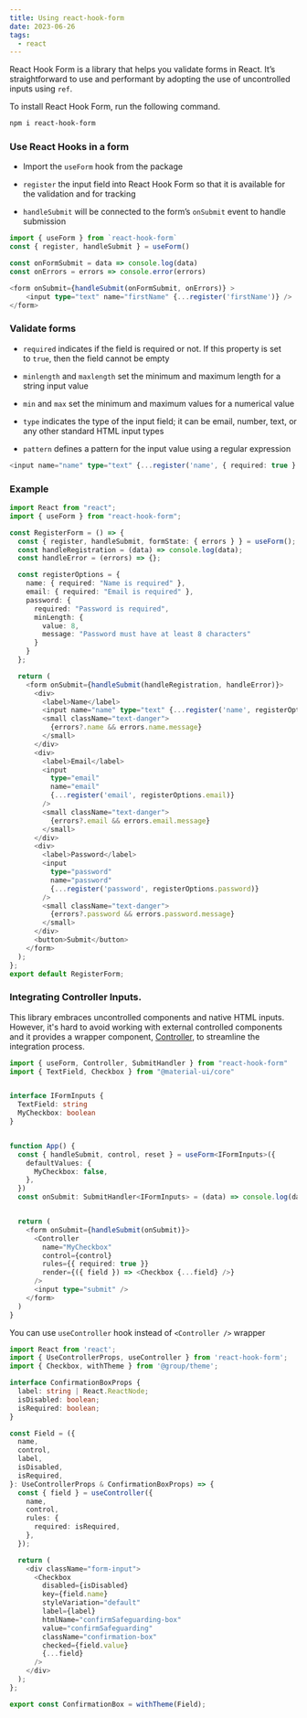 ```yaml
---
title: Using react-hook-form
date: 2023-06-26
tags:
  - react
---
```


React Hook Form is a library that helps you validate forms in React. It’s straightforward to use and performant by adopting the use of uncontrolled inputs using `ref`. 

To install React Hook Form, run the following command.

```bash
npm i react-hook-form
```

### Use React Hooks in a form

- Import the `useForm` hook from the package

- `register` the input field into React Hook Form so that it is available for the validation and for tracking

- `handleSubmit` will be connected to the form’s `onSubmit` event to handle submission

```typescript
import { useForm } from `react-hook-form`
const { register, handleSubmit } = useForm()

const onFormSubmit = data => console.log(data)
const onErrors = errors => console.error(errors)

<form onSubmit={handleSubmit(onFormSubmit, onErrors)} >
	<input type="text" name="firstName" {...register('firstName')} />
</form>
```

### Validate forms

- `required` indicates if the field is required or not. If this property is set to `true`, then the field cannot be empty

- `minlength` and `maxlength` set the minimum and maximum length for a string input value

- `min` and `max` set the minimum and maximum values for a numerical value

- `type` indicates the type of the input field; it can be email, number, text, or any other standard HTML input types

- `pattern` defines a pattern for the input value using a regular expression

```typescript
<input name="name" type="text" {...register('name', { required: true } )} />
```

### Example

```typescript
import React from "react";
import { useForm } from "react-hook-form";

const RegisterForm = () => {
  const { register, handleSubmit, formState: { errors } } = useForm();
  const handleRegistration = (data) => console.log(data);
  const handleError = (errors) => {};

  const registerOptions = {
    name: { required: "Name is required" },
    email: { required: "Email is required" },
    password: {
      required: "Password is required",
      minLength: {
        value: 8,
        message: "Password must have at least 8 characters"
      }
    }
  };

  return (
    <form onSubmit={handleSubmit(handleRegistration, handleError)}>
      <div>
        <label>Name</label>
        <input name="name" type="text" {...register('name', registerOptions.name) }/>
        <small className="text-danger">
          {errors?.name && errors.name.message}
        </small>
      </div>
      <div>
        <label>Email</label>
        <input
          type="email"
          name="email"
          {...register('email', registerOptions.email)}
        />
        <small className="text-danger">
          {errors?.email && errors.email.message}
        </small>
      </div>
      <div>
        <label>Password</label>
        <input
          type="password"
          name="password"
          {...register('password', registerOptions.password)}
        />
        <small className="text-danger">
          {errors?.password && errors.password.message}
        </small>
      </div>
      <button>Submit</button>
    </form>
  );
};
export default RegisterForm;
```

### Integrating Controller Inputs.

This library embraces uncontrolled components and native HTML inputs. However, it's hard to avoid working with external controlled components and it provides a wrapper component, [Controller](https://react-hook-form.com/docs#Controller), to streamline the integration process.

```typescript
import { useForm, Controller, SubmitHandler } from "react-hook-form"
import { TextField, Checkbox } from "@material-ui/core"


interface IFormInputs {
  TextField: string
  MyCheckbox: boolean
}


function App() {
  const { handleSubmit, control, reset } = useForm<IFormInputs>({
    defaultValues: {
      MyCheckbox: false,
    },
  })
  const onSubmit: SubmitHandler<IFormInputs> = (data) => console.log(data)


  return (
    <form onSubmit={handleSubmit(onSubmit)}>
      <Controller
        name="MyCheckbox"
        control={control}
        rules={{ required: true }}
        render={({ field }) => <Checkbox {...field} />}
      />
      <input type="submit" />
    </form>
  )
}
```

You can use `useController` hook instead of `<Controller />` wrapper

```typescript
import React from 'react';
import { UseControllerProps, useController } from 'react-hook-form';
import { Checkbox, withTheme } from '@group/theme';

interface ConfirmationBoxProps {
  label: string | React.ReactNode;
  isDisabled: boolean;
  isRequired: boolean;
}

const Field = ({
  name,
  control,
  label,
  isDisabled,
  isRequired,
}: UseControllerProps & ConfirmationBoxProps) => {
  const { field } = useController({
    name,
    control,
    rules: {
      required: isRequired,
    },
  });

  return (
    <div className="form-input">
      <Checkbox
        disabled={isDisabled}
        key={field.name}
        styleVariation="default"
        label={label}
        htmlName="confirmSafeguarding-box"
        value="confirmSafeguarding"
        className="confirmation-box"
        checked={field.value}
        {...field}
      />
    </div>
  );
};

export const ConfirmationBox = withTheme(Field);
```

